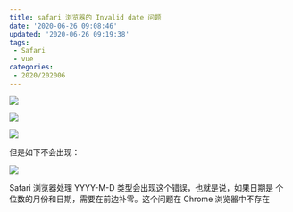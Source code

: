 ```yaml
---
title: safari 浏览器的 Invalid date 问题
date: '2020-06-26 09:08:46'
updated: '2020-06-26 09:19:38'
tags:
 - Safari
 - vue
categories:
 - 2020/202006
---
```

![](https://img.hacpai.com/bing/20181207.jpg?imageView2/1/w/960/h/540/interlace/1/q/100)

![](https://img.hacpai.com/file/2020/03/image-441f9d63.png?imageView2/2/interlace/1/format/webp)

![](https://img.hacpai.com/file/2020/03/image-891357ab.png?imageView2/2/interlace/1/format/webp)

但是如下不会出现：

![](https://img.hacpai.com/file/2020/03/image-1572f643.png?imageView2/2/interlace/1/format/webp)

Safari 浏览器处理 YYYY-M-D 类型会出现这个错误，也就是说，如果日期是 个位数的月份和日期，需要在前边补零。这个问题在 Chrome 浏览器中不存在
